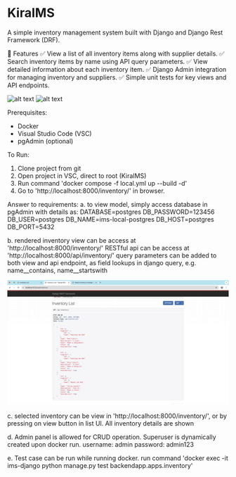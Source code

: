# KiraIMS
A simple inventory management system built with Django and Django Rest Framework (DRF).

📌 Features
✅ View a list of all inventory items along with supplier details.
✅ Search inventory items by name using API query parameters.
✅ View detailed information about each inventory item.
✅ Django Admin integration for managing inventory and suppliers.
✅ Simple unit tests for key views and API endpoints.

![alt text](<Screenshot 2025-03-06 at 10.53.08 PM.png>)
![alt text](<Screenshot 2025-03-06 at 10.53.13 PM.png>)

Prerequisites:
- Docker
- Visual Studio Code (VSC)
- pgAdmin (optional)

To Run:
1. Clone project from git
2. Open project in VSC, direct to root (KiraIMS)
3. Run command 'docker compose -f local.yml up --build -d'
4. Go to 'http://localhost:8000/inventory/' in browser.

Answer to requirements:
a. to view model, simply access database in pgAdmin with details as:
    DATABASE=postgres
    DB_PASSWORD=123456
    DB_USER=postgres
    DB_NAME=ims-local-postgres
    DB_HOST=postgres
    DB_PORT=5432

b. rendered inventory view can be access at 'http://localhost:8000/inventory/'
    RESTful api can be access at 'http://localhost:8000/api/inventory/'
    query parameters can be added to both view and api endpoint, as field lookups in django query, e.g. name__contains, name__startswith

![alt text](image.png)

c. selected inventory can be view in 'http://localhost:8000/inventory/<id>', or by pressing on view button in list UI. All inventory details are shown

d. Admin panel is allowed for CRUD operation. Superuser is dynamically created upon docker run.
    username: admin
    password: admin123

e. Test case can be run while running docker. 
    run command 'docker exec -it ims-django python manage.py test backendapp.apps.inventory'